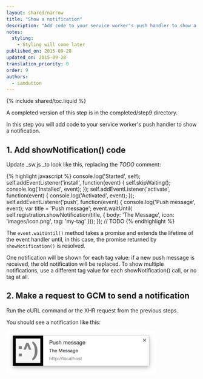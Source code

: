```yaml
---
layout: shared/narrow
title: "Show a notification"
description: "Add code to your service worker's push handler to show a notification."
notes:
  styling:
    - Styling will come later
published_on: 2015-09-28
updated_on: 2015-09-28
translation_priority: 0
order: 9
authors:
  - samdutton
---
```


{% include shared/toc.liquid %}

A completed version of this step is in the completed/step9 directory.

In this step you will add code to your service worker's push handler to show a
notification.

## 1. Add showNotification() code

Update _sw.js _to look like this, replacing the _TODO_ comment:

{% highlight javascript %}
console.log('Started', self);
self.addEventListener('install', function(event) {
  self.skipWaiting();
  console.log('Installed', event);
});
self.addEventListener('activate', function(event) {
  console.log('Activated', event);
});
self.addEventListener('push', function(event) {
  console.log('Push message', event);
  var title = 'Push message';
  event.waitUntil(
    self.registration.showNotification(title, {
      body: 'The Message',
      icon: 'images/icon.png',
      tag: 'my-tag'
    }));
});
// TODO
{% endhighlight %}

The `event.waitUntil()` method takes a promise and extends the lifetime of the event handler until, in this case, the promise returned by `showNotification()` is resolved.

One notification will be shown for each tag value: if a new push message is received, the old notification will be replaced. To show multiple notifications, use a different tag value for each showNotification() call, or no tag at all.

## 2. Make a request to GCM to send a notification

Run the cURL command or the XHR request from the previous steps.

You should see a notification like this:

<img src="images/image19.png" width="394" height="114" alt="Screenshot of Push Notification" />
